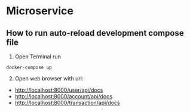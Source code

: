 # Microservice

## How to run auto-reload development compose file

1. Open Terminal run
```
docker-compose up
```
2. Open web browser with url:
- [http://localhost:8000/user/api/docs](http://localhost:8000/user/api/docs)
- [http://localhost:8000/account/api/docs](http://localhost:8000/account/api/docs)
- [http://localhost:8000/transaction/api/docs](http://localhost:8000/transaction/api/docs)